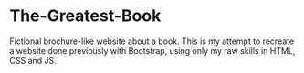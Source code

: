 # The-Greatest-Book
Fictional brochure-like website about a book. This is my attempt to recreate a website done previously with Bootstrap, using only my raw skills in HTML, CSS and JS.
